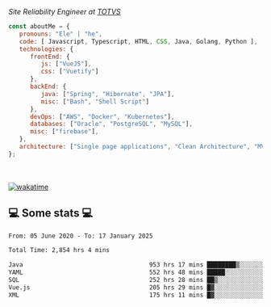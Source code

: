 <p><em>Site Reliability Engineer at <a href="https://www.totvs.com/">TOTVS</a></br>
</em></p>


```javascript
const aboutMe = {
   pronouns: "Ele" | "he",
   code: [ Javascript, Typescript, HTML, CSS, Java, Golang, Python ],
   technologies: {
      frontEnd: {
         js: ["VueJS"],
         css: ["Vuetify"]
      },
      backEnd: {
         java: ["Spring", "Hibernate", "JPA"],
         misc: ["Bash", "Shell Script"]
      },
      devOps: ["AWS", "Docker", "Kubernetes"],
      databases: ["Oracle", "PostgreSQL", "MySQL"],
      misc: ["firebase"],
   },
   architecture: ["Single page applications", "Clean Architecture", "MVC", "Microservices"],
};
```
</br></br>
[![wakatime](https://wakatime.com/badge/user/a3a8ed06-d304-4d6b-bc86-4adc418cdea7.svg)](https://wakatime.com/@a3a8ed06-d304-4d6b-bc86-4adc418cdea7)
<h2>💻 Some stats 💻</h2>

<!--START_SECTION:waka-->

```txt
From: 05 June 2020 - To: 17 January 2025

Total Time: 2,854 hrs 4 mins

Java                                   953 hrs 17 mins ████████▒░░░░░░░░░░░░░░░░   33.40 %
YAML                                   552 hrs 48 mins █████░░░░░░░░░░░░░░░░░░░░   19.37 %
SQL                                    252 hrs 28 mins ██▒░░░░░░░░░░░░░░░░░░░░░░   08.85 %
Vue.js                                 205 hrs 29 mins █▓░░░░░░░░░░░░░░░░░░░░░░░   07.20 %
XML                                    175 hrs 11 mins █▓░░░░░░░░░░░░░░░░░░░░░░░   06.14 %
```

<!--END_SECTION:waka-->
